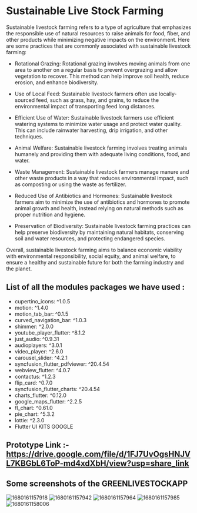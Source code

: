 # Sustainable Live Stock Farming

Sustainable livestock farming refers to a type of agriculture that emphasizes the responsible use of natural resources to raise animals for food, fiber, and other products while minimizing negative impacts on the environment. Here are some practices that are commonly associated with sustainable livestock farming:

* Rotational Grazing: Rotational grazing involves moving animals from one area to another on a regular basis to prevent overgrazing and allow vegetation to recover. This method can help improve soil health, reduce erosion, and enhance biodiversity.

* Use of Local Feed: Sustainable livestock farmers often use locally-sourced feed, such as grass, hay, and grains, to reduce the environmental impact of transporting feed long distances.

* Efficient Use of Water: Sustainable livestock farmers use efficient watering systems to minimize water usage and protect water quality. This can include rainwater harvesting, drip irrigation, and other techniques.

* Animal Welfare: Sustainable livestock farming involves treating animals humanely and providing them with adequate living conditions, food, and water.

* Waste Management: Sustainable livestock farmers manage manure and other waste products in a way that reduces environmental impact, such as composting or using the waste as fertilizer.

* Reduced Use of Antibiotics and Hormones: Sustainable livestock farmers aim to minimize the use of antibiotics and hormones to promote animal growth and health, instead relying on natural methods such as proper nutrition and hygiene.

* Preservation of Biodiversity: Sustainable livestock farming practices can help preserve biodiversity by maintaining natural habitats, conserving soil and water resources, and protecting endangered species.

Overall, sustainable livestock farming aims to balance economic viability with environmental responsibility, social equity, and animal welfare, to ensure a healthy and sustainable future for both the farming industry and the planet.

## List of all the modules packages we have used :
* cupertino_icons: ^1.0.5
* motion: ^1.4.0
* motion_tab_bar: ^0.1.5
* curved_navigation_bar: ^1.0.3
* shimmer: ^2.0.0
* youtube_player_flutter: ^8.1.2
* just_audio: ^0.9.31
* audioplayers: ^3.0.1
* video_player: ^2.6.0
* carousel_slider: ^4.2.1
* syncfusion_flutter_pdfviewer: ^20.4.54
* webview_flutter: ^4.0.7
* contactus: ^1.2.3
* flip_card: ^0.7.0
* syncfusion_flutter_charts: ^20.4.54
* charts_flutter: ^0.12.0
* google_maps_flutter: ^2.2.5
* fl_chart: ^0.61.0
* pie_chart: ^5.3.2
* lottie: ^2.3.0
* Flutter UI KITS GOOGLE


## Prototype Link :- https://drive.google.com/file/d/1FJ7UvOgsHNJVL7KBGbL6ToP-md4xdXbH/view?usp=share_link


## Some screenshots of the GREENLIVESTOCKAPP

![1680161157918](https://user-images.githubusercontent.com/72146816/228766825-718739e8-8808-4be6-ae0f-fa5a849d06f0.jpg)
![1680161157942](https://user-images.githubusercontent.com/72146816/228766836-877fd0f6-821a-4445-b5bc-b2e4cde873a1.jpg)
![1680161157964](https://user-images.githubusercontent.com/72146816/228766842-98b47249-3dd2-48da-8689-fc99c69298ad.jpg)
![1680161157985](https://user-images.githubusercontent.com/72146816/228766844-6beb2329-0ad6-4222-b55b-2ffe7a1b300d.jpg)
![1680161158006](https://user-images.githubusercontent.com/72146816/228766851-f969a41f-88d8-4d8b-aefe-5b4c676919c8.jpg)
